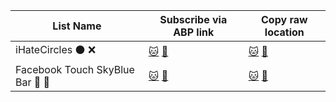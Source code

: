 | List Name | Subscribe via ABP link | Copy raw location |
| ----- | ----- | ----- |
| iHateCircles :black_circle: :x: | [:cat:](https://subscribe.adblockplus.org/?location=https%3A%2F%2Fgithub.com%2Fkowith337%2FPersonalFilterListCollection%2Fraw%2Fmaster%2Ffilterlist%2Fubo-css%2FiHateCircles.txt&amp;title=iHateCircles) [:pill:](https://subscribe.adblockplus.org/?location=https%3A%2F%2Fgitlab.com%2Fkowith337%2FPersonalFilterListCollection%2Fraw%2Fmaster%2Ffilterlist%2Fubo-css%2FiHateCircles.txt&amp;title=iHateCircles) | [:cat:](https://github.com/kowith337/PersonalFilterListCollection/raw/master/filterlist/ubo-css/iHateCircles.txt) [:pill:](https://gitlab.com/kowith337/PersonalFilterListCollection/raw/master/filterlist/ubo-css/iHateCircles.txt) |
| Facebook Touch SkyBlue Bar :blue_book: :newspaper: | [:cat:](https://subscribe.adblockplus.org/?location=https%3A%2F%2Fgithub.com%2Fkowith337%2FPersonalFilterListCollection%2Fraw%2Fmaster%2Ffilterlist%2Fubo-css%2FiHateCircles.txt&amp;title=iHateCircles) [:pill:](https://subscribe.adblockplus.org/?location=https%3A%2F%2Fgitlab.com%2Fkowith337%2FPersonalFilterListCollection%2Fraw%2Fmaster%2Ffilterlist%2Fubo-css%2FiHateCircles.txt&amp;title=iHateCircles) | [:cat:](https://github.com/kowith337/PersonalFilterListCollection/raw/master/filterlist/ubo-css/iHateCircles.txt) [:pill:](https://gitlab.com/kowith337/PersonalFilterListCollection/raw/master/filterlist/ubo-css/iHateCircles.txt) |
